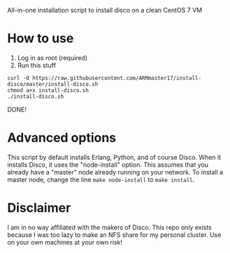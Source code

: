 All-in-one installation script to install disco on a clean CentOS 7 VM

# How to use
1. Log in as root (required)
2. Run this stuff
```
curl -O https://raw.githubusercontent.com/ARMmaster17/install-disco/master/install-disco.sh
chmod a+x install-disco.sh
./install-disco.sh
```
DONE!

# Advanced options
This script by default installs Erlang, Python, and of course Disco. When it installs Disco, it uses the "node-install" option. This assumes that you already have a "master" node already running on your network. To install a master node, change the line `make node-install` to `make install`.

# Disclaimer
I am in no way affiliated with the makers of Disco. This repo only exists because I was too lazy to make an NFS share for my personal cluster. Use on your own machines at your own risk!
